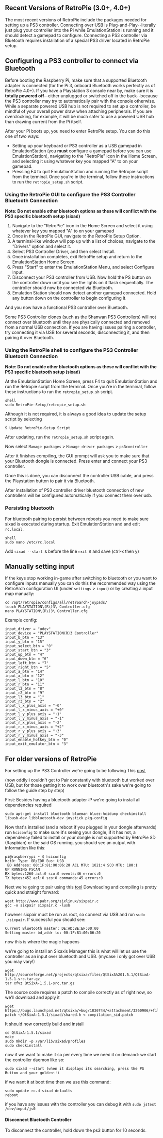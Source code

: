 ## Recent Versions of RetroPie (3.0+, 4.0+)

The most recent versions of RetroPie include the packages needed for setting up a PS3 controller. Connecting over USB is Plug-and-Play--literally just plug your controller into the Pi while EmulationStation is running and it should detect a gamepad to configure. Connecting a PS3 controller via Bluetooth requires installation of a special PS3 driver located in RetroPie setup.

## Configuring a PS3 controller to connect via Bluetooth

Before booting the Raspberry Pi, make sure that a supported Bluetooth adapter is connected (for the Pi 3, onboard Bluetooth works perfectly as of RetroPie 4.0+). If you have a Playstation 3 console near by, make sure it is **totally powered off**--either unplugged or switched off in the back--because the PS3 controller may try to automatically pair with the console otherwise.  While a separate powered USB hub is not required to set up a controller, be mindful of your overall power draw when attaching peripherals. If you are overclocking, for example, it will be much safer to use a powered USB hub than drawing current from the Pi itself.

After your Pi boots up, you need to enter RetroPie setup. You can do this one of two ways:

* Setting up your keyboard or PS3 controller as a USB gamepad in EmulationStation (you **must** configure a gamepad before you can use EmulationStation), navigating to the "RetroPie" icon in the Home Screen, and selecting it using whatever key you mapped "A" to on your gamepad. 
* Pressing F4 to quit EmulationStation and running the Retropie script from the terminal. Once you're in the terminal, follow these instructions to run the `retropie_setup.sh` script.

### Using the RetroPie GUI to configure the PS3 Controller Bluetooth Connection

__Note: Do not enable other bluetooth options as these will conflict with the PS3 specific bluetooth setup (sixad)__

1. Navigate to the "RetroPie" icon in the Home Screen and select it using whatever key you mapped "A" to on your gamepad
1. Once in the RetroPie GUI, navigate to the RetroPie Setup Option.
1. A terminal-like window will pop up with a list of choices; navigate to the "Drivers" option and select it.
1. Select PS3 Controller Driver, and then select Install.
1. Once installation completes, exit RetroPie setup and return to the EmulationStation Home Screen.
1. Press "Start" to enter the EmulationStation Menu, and select Configure Input.
1. Disconnect your PS3 controller from USB. Now hold the PS button on the controller down until you see the lights on it flash sequentially. The controller should now be connected via Bluetooth.
1. Emulation Station should now detect another gamepad connected. Hold any button down on the controller to begin configuring it.

And you now have a functional PS3 controller over Bluetooth.

Some PS3 Controller clones (such as the Shanwan PS3 Controllers) will not connect over bluetooth until they are physically connected and removed from a normal USB connection.  If you are having issues pairing a controller, try connecting it via USB for several seconds, disconnecting it, and then pairing it over Bluetooth.

### Using the RetroPie shell to configure the PS3 Controller Bluetooth Connection

__Note: Do not enable other bluetooth options as these will conflict with the PS3 specific bluetooth setup (sixad)__

At the EmulationStation Home Screen, press F4 to quit EmulationStation and run the Retropie script from the terminal. Once you're in the terminal, follow these instructions to run the `retropie_setup.sh` script.

    shell
    sudo RetroPie-Setup/retropie_setup.sh

Although it is not required, it is always a good idea to update the setup script by selecting

    S Update RetroPie-Setup Script

After updating, run the `retropie_setup.sh` script again.

Now select `Manage packages` > `Manage driver packages` > `ps3controller`

After it finishes compiling, the GUI prompt will ask you to make sure that your Bluetooth dongle is connected. Press enter and connect your PS3 controller.

Once this is done, you can disconnect the controller USB cable, and press the Playstation button to pair it via Bluetooth.

After installation of PS3 controller driver bluetooth connection of new controllers will be configured automatically if you connect them over usb. 

### Persisting bluetooth
For bluetooth pairing to persist between reboots you need to make sure sixad is executed during startup.
Exit EmulationStation and and edit `rc.local`.

    shell
    sudo nano /etc/rc.local

Add `sixad --start &` before the line `exit 0` and save (ctrl-x then y)

## Manually setting input
If the keys stop working in-game after switching to bluetooth or you want to configure inputs manually you can do this the recommended way using the RetroArch configuration UI (under `settings` > `input`) or by creating a input map manually:

    cd /opt/retropie/configs/all/retroarch-joypads/
    touch PLAYSTATION\(R\)3\ Controller.cfg
    nano PLAYSTATION\(R\)3\ Controller.cfg

Example config:

    input_driver = "udev"
    input_device = "PLAYSTATION(R)3 Controller"
    input_b_btn = "13"
    input_y_btn = "15"
    input_select_btn = "0"
    input_start_btn = "3"
    input_up_btn = "4"
    input_down_btn = "6"
    input_left_btn = "7"
    input_right_btn = "5"
    input_a_btn = "14"
    input_x_btn = "12"
    input_l_btn = "10"
    input_r_btn = "11"
    input_l2_btn = "8"
    input_r2_btn = "9"
    input_l3_btn = "1"
    input_r3_btn = "2"
    input_l_x_plus_axis = "-0"
    input_l_x_minus_axis = "+0"
    input_l_y_plus_axis = "+1"
    input_l_y_minus_axis = "-1"
    input_r_x_plus_axis = "-2"
    input_r_x_minus_axis = "+2"
    input_r_y_plus_axis = "+3"
    input_r_y_minus_axis = "-3"
    input_enable_hotkey_btn = "0"
    input_exit_emulator_btn = "3"

## For older versions of RetroPie
For setting up the PS3 Controller we're going to be following This [post](http://booting-rpi.blogspot.ro/2012/08/dualshock-3-and-raspberry-pi.html)

(now oddly i couldn't get to Pair constantly with bluetooth but worked over USB, but for those getting it to work over bluetooth's sake we're going to follow the guide step by step)

First: Besides having a bluetooth adapter :P we're going to install all dependencies required

    sudo apt-get install bluetooth blueman bluez-hcidump checkinstall libusb-dev libbluetooth-dev joystick pkg-config

Now that's installed (and a reboot if you plugged in your dongle afterwards) run ```hciconfig``` to make sure it's seeing your dongle, if it has not, a dependency failed to install or your dongle is not supported by RetroPie SD (Raspbian) or the said OS running. you should see an output with information like this:

    pi@raspberrypi ~ $ hciconfig
    hci0: Type: BR/EDR Bus: USB
     BD Address: 00:1F:81:00:06:20 ACL MTU: 1021:4 SCO MTU: 180:1
    UP RUNNING PSCAN
    RX bytes:1260 acl:0 sco:0 events:46 errors:0
    TX bytes:452 acl:0 sco:0 commands:45 errors:0

Next we're going to pair using this [tool](http://www.pabr.org/sixlinux/sixlinux.en.html)
Downloading and compiling is pretty quick and straight forward:

    wget http://www.pabr.org/sixlinux/sixpair.c
    gcc -o sixpair sixpair.c -lusb

however sixpair must be run as root, so connect via USB and run ```sudo ./sixpair```.
If successful you should see: 

    Current Bluetooth master: DE:AD:BE:EF:00:00
    Setting master bd_addr to: 00:1F:81:00:06:20 

now this is where the magic happens

we're going to install an Sixaxis Manager this is what will let us use the controller as an input over bluetooth and USB. (mycase i only got over USB you may vary!)

    wget http://sourceforge.net/projects/qtsixa/files/QtSixA%201.5.1/QtSixA-1.5.1-src.tar.gz
    tar xfvz QtSixA-1.5.1-src.tar.gz

The source code requires a patch to compile correctly as of right now, so we'll download and apply it

    wget https://bugs.launchpad.net/qtsixa/+bug/1036744/+attachment/3260906/+files/compilation_sid.patch
    patch ~/QtSixA-1.5.1/sixad/shared.h < compilation_sid.patch

It should now correctly build and install 

    cd QtSixA-1.5.1/sixad
    make
    sudo mkdir -p /var/lib/sixad/profiles
    sudo checkinstall


now if we want to make it so per every time we need it on demand: we start the controller daemon like so:

    sudo sixad --start (when it displays its searching, press the PS Button and your golden~!)

if we want it at boot time then we use this command:

    sudo update-rc.d sixad defaults
    reboot

if you have any issues with the controller you can debug it with `sudo jstest /dev/input/js0`

#### Disconnect Bluetooth Controller
To disconnect the controller, hold down the ps3 button for 10 seconds.